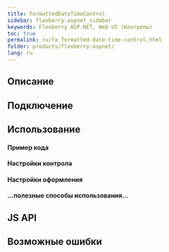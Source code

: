 ```yaml
---
title: FormattedDateTimeControl
sidebar: flexberry-aspnet_sidebar
keywords: Flexberry ASP-NET, Web UI (Контролы)
toc: true
permalink: ru/fa_formatted-date-time-control.html
folder: products/flexberry-aspnet/
lang: ru
---
```


## Описание

## Подключение

## Использование

#### Пример кода

#### Настройки контрола

#### Настройки оформления

#### ...полезные способы использования...

## JS API

## Возможные ошибки
 
 